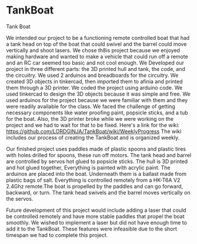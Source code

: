 # TankBoat

Tank Boat
 
We intended our project to be a functioning remote controlled boat that had a tank head on top of the boat that could swivel and the barrel could move vertically and shoot lasers. We chose th8is project because we enjoyed making hardware and wanted to make a vehicle that could run off a remote and an RC car seemed too basic and not cool enough. 
We Developed our project in three different parts: the 3D printed hull and tank, the code, and the circuitry. We used 2 arduinos and breadboards for the circuitry. We created 3D objects in tinkercad, then imported them to afinia and printed them through a 3D printer. We coded the project using arduino code. We used tinkercad to design the 3D objects because it was simple and free. We used arduinos for the project because we were familiar with them and they were readily available for the class. We faced the challenge of getting necessary components like water proofing paint, popsicle sticks, and a tub for the boat. Also, the 3D printer broke while we were working on the project and we had to wait for that to be fixed. Here's a link for the wiki:
https://github.com/LORDGINJA/TankBoat/wiki/WeeklyProgress
The wiki includes our process of creating the TankBoat and is organized weekly.
 
Our finished project uses paddles made of plastic spoons and plastic tires with holes drilled for spoons, these run off motors. The tank head and barrel are controlled by servos hot glued to popsicle sticks. The hull is 3D printed and hot glued together, Everything is painted with acrylic paint. The arduinos are placed into the boat. Underneath them is a ballast made from plastic bags of salt. Everything is controlled remotely from a HK-T6A V2 2.4Ghz remote.The boat is propelled by the paddles and can go forward, backward, or turn. The tank head swivels and the barrel moves vertically on the servos.   
 
 
Future development of this project would include adding a laser that could be controlled remotely and have more stable paddles that propel the boat smoothly. We wished to implement a laser but did not have enough time to add it to the TankBoat. These features were infeasible due to the short timespan we had to complete this project.
